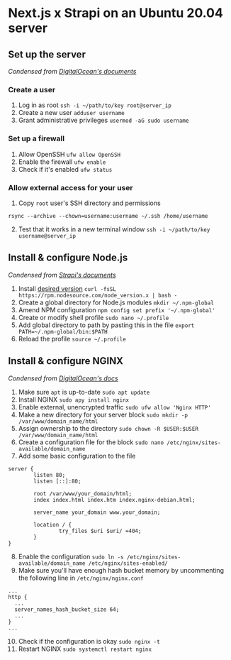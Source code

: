 # Next.js x Strapi on an Ubuntu 20.04 server

## Set up the server
*Condensed from [DigitalOcean's documents](https://www.digitalocean.com/community/tutorials/initial-server-setup-with-ubuntu-20-04)*

### Create a user

1. Log in as root `ssh -i ~/path/to/key root@server_ip`
2. Create a new user `adduser username`
3. Grant administrative privileges `usermod -aG sudo username`

### Set up a firewall

1. Allow OpenSSH `ufw allow OpenSSH`
2. Enable the firewall `ufw enable`
3. Check if it's enabled `ufw status`

### Allow external access for your user

1. Copy `root` user's SSH directory and permissions 
```
rsync --archive --chown=username:username ~/.ssh /home/username
```
2. Test that it works in a new terminal window `ssh -i ~/path/to/key username@server_ip`

## Install & configure Node.js
*Condensed from [Strapi's documents](https://docs.strapi.io/developer-docs/latest/setup-deployment-guides/deployment/hosting-guides/digitalocean.html#_6-you-will-install-node-js)*

1. Install [desired version](https://github.com/nodesource/distributions/blob/master/README.md) `curl -fsSL https://rpm.nodesource.com/node_version.x | bash -`
2. Create a global directory for Node.js modules `mkdir ~/.npm-global`
3. Amend NPM configuration `npm config set prefix '~/.npm-global'`
4. Create or modify shell profile `sudo nano ~/.profile`
5. Add global directory to path by pasting this in the file `export PATH=~/.npm-global/bin:$PATH`
6. Reload the profile `source ~/.profile`

## Install & configure NGINX
*Condensed from [DigitalOcean's docs](https://www.digitalocean.com/community/tutorials/how-to-install-nginx-on-ubuntu-20-04)*

1. Make sure `apt` is up-to-date `sudo apt update`
2. Install NGINX `sudo apy install nginx`
3. Enable external, unencrypted traffic `sudo ufw allow 'Nginx HTTP'`
4. Make a new directory for your server block `sudo mkdir -p /var/www/domain_name/html`
5. Assign ownership to the directory `sudo chown -R $USER:$USER /var/www/domain_name/html`
6. Create a configuration file for the block `sudo nano /etc/nginx/sites-available/domain_name`
7. Add some basic configuration to the file
```
server {
        listen 80;
        listen [::]:80;

        root /var/www/your_domain/html;
        index index.html index.htm index.nginx-debian.html;

        server_name your_domain www.your_domain;

        location / {
                try_files $uri $uri/ =404;
        }
}
```
8. Enable the configuration `sudo ln -s /etc/nginx/sites-available/domain_name /etc/nginx/sites-enabled/`
9. Make sure you'll have enough hash bucket memory by uncommenting the following line in `/etc/nginx/nginx.conf`
```
...
http {
  ...
  server_names_hash_bucket_size 64;
  ...
}
...
```
10. Check if the configuration is okay `sudo nginx -t`
11. Restart NGINX `sudo systemctl restart nginx`

